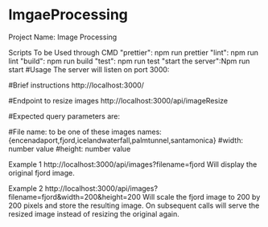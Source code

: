 # ImgaeProcessing
Project Name: Image Processing

Scripts To be Used through CMD
 "prettier": npm run prettier
    "lint": npm run lint
    "build": npm run build
    "test": npm run test
    "start the server":Npm run start
#Usage
The server will listen on port 3000:

#Brief instructions
http://localhost:3000/

#Endpoint to resize images
http://localhost:3000/api/imageResize

#Expected query parameters are:

#File name:
to be one of these images names:
{encenadaport,fjord,icelandwaterfall,palmtunnel,santamonica}
#width:
number value
#height:
number value

Example 1
http://localhost:3000/api/images?filename=fjord Will display the original fjord image.

Example 2
http://localhost:3000/api/images?filename=fjord&width=200&height=200 Will scale the fjord image to 200 by 200 pixels and store the resulting image. On subsequent calls will serve the resized image instead of resizing the original again.

